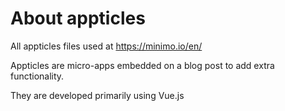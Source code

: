 # About appticles

All appticles files used at https://minimo.io/en/

Appticles are micro-apps embedded on a blog post to add extra functionality.

They are developed primarily using Vue.js